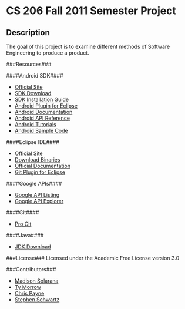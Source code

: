 CS 206 Fall 2011 Semester Project
=================================

Description
-----------
The goal of this project is to examine different methods of Software Engineering to produce a product.

###Resources###

####Android SDK####
* [Official Site](http://developer.android.com/index.html)
* [SDK Download](http://developer.android.com/sdk/index.html)
* [SDK Installation Guide](http://developer.android.com/sdk/installing.html)
* [Android Plugin for Eclipse](http://developer.android.com/sdk/eclipse-adt.html#installing)
* [Android Documentation](http://developer.android.com/guide/index.html)
* [Android API Reference](http://developer.android.com/reference/packages.html)
* [Android Tutorials](http://bit.ly/g8EPkR)
* [Android Sample Code](http://bit.ly/gOi0TD)

####Eclipse IDE####
* [Official Site](http://eclipse.org/)
* [Download Binaries](http://www.eclipse.org/downloads/)
* [Official Documentation](http://help.eclipse.org/indigo/index.jsp)
* [Git Plugin for Eclipse](http://eclipse.org/egit/)

####Google APIs####
* [Google API Listing](http://code.google.com/more/)
* [Google API Explorer](https://code.google.com/apis/explorer/)

####Git####
* [Pro Git](http://progit.org/)

####Java####
* [JDK Download](http://www.oracle.com/technetwork/java/javase/downloads/index.html)

###License###
Licensed under the Academic Free License version 3.0

###Contributors###

* [Madison Solarana](mailto:masz89@mail.mst.edu)
* [Ty Morrow](mailto:tyler.morrow@mst.edu)
* [Chris Payne](mailto:clpg24@mst.edu)
* [Stephen Schwartz](mailto:sasyv6@mail.mst.edu)